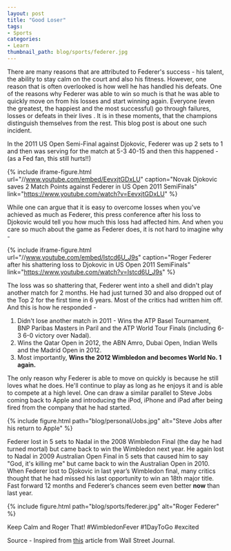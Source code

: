 ```yaml
---
layout: post
title: "Good Loser"
tags:
- Sports
categories:
- Learn
thumbnail_path: blog/sports/federer.jpg
---
```


There are many reasons that are attributed to Federer's success - his talent, the ability to stay calm on the court and also his fitness. However, one reason that is often overlooked is how well he has handled his defeats. One of the reasons why Federer was able to win so much is that he was able to quickly move on from his losses and start winning again. Everyone (even the greatest, the happiest and the most successful) go through failures, losses or defeats in their lives . It is in these moments, that the champions distinguish themselves from the rest. This blog post is about one such incident. 

In the 2011 US Open Semi-Final against Djokovic, Federer was up 2 sets to 1 and then was serving for the match at 5-3 40-15 and then this happened - (as a Fed fan, this still hurts!!) 

{% include iframe-figure.html url="//www.youtube.com/embed/EevxjtGDxLU" caption="Novak Djokovic saves 2 Match Points against Federer in US Open 2011 SemiFinals" link="https://www.youtube.com/watch?v=EevxjtGDxLU" %}

While one can argue that it is easy to overcome losses when you've achieved as much as Federer, this press conference after his loss to Djokovic would tell you how much this loss had affected him. And when you care so much about the game as Federer does, it is not hard to imagine why - 

{% include iframe-figure.html url="//www.youtube.com/embed/Istcd6U_J9s" caption="Roger Federer after his shattering loss to Djokovic in US Open 2011 SemiFinals" link="https://www.youtube.com/watch?v=Istcd6U_J9s" %}

The loss was so shattering that, Federer went into a shell and didn't play another match for 2 months. He had just turned 30 and also dropped out of the Top 2 for the first time in 6 years. Most of the critics had written him off. And this is how he responded - 

1. Didn't lose another match in 2011 - Wins the ATP Basel Tournament, BNP Paribas Masters in Paril and the ATP World Tour Finals (including 6-3 6-0 victory over Nadal). 
2. Wins the Qatar Open in 2012, the ABN Amro, Dubai Open, Indian Wells and the Madrid Open in 2012.
3. Most importantly, **Wins the 2012 Wimbledon and becomes World No. 1 again.**

The only reason why Federer is able to move on quickly is because he still loves what he does. He'll continue to play as long as he enjoys it and is able to compete at a high level. One can draw a similar parallel to Steve Jobs coming back to Apple and introducing the iPod, iPhone and iPad after being fired from the company that he had started.

{% include figure.html path="blog/personal/Jobs.jpg" alt="Steve Jobs after his return to Apple" %}


Federer lost in 5 sets to Nadal in the 2008 Wimbledon Final (the day he had turned mortal) but came back to win the Wimbledon next year. He again lost to Nadal in 2009 Australian Open Final in 5 sets that caused him to say "God, it's killing me" but came back to win the Australian Open in 2010. When Federer lost to Djokovic in last year’s Wimbledon final, many critics thought that he had missed his last opportunity to win an 18th major title. Fast forward 12 months and Federer’s chances seem even better **now** than last year. 

{% include figure.html path="blog/sports/federer.jpg" alt="Roger Federer" %}

Keep Calm and Roger That! #WimbledonFever #1DayToGo #excited 

Source - Inspired from [this](http://www.wsj.com/articles/roger-federers-advantage-being-a-good-loser-1435249301) article from Wall Street Journal.
